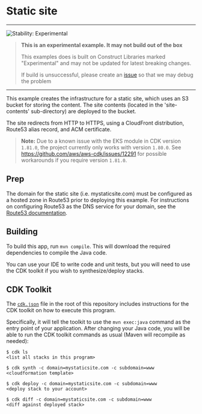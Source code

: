 
# Static site
<!--BEGIN STABILITY BANNER-->
---

![Stability: Experimental](https://img.shields.io/badge/stability-Experimental-important.svg?style=for-the-badge)

> **This is an experimental example. It may not build out of the box**
>
> This examples does is built on Construct Libraries marked "Experimental" and may not be updated for latest breaking changes.
>
> If build is unsuccessful, please create an [issue](https://github.com/aws-samples/aws-cdk-examples/issues/new) so that we may debug the problem

---
<!--END STABILITY BANNER-->

This example creates the infrastructure for a static site, which uses an S3 bucket for storing the content.  The site contents (located in the 'site-contents' sub-directory) are deployed to the bucket.

The site redirects from HTTP to HTTPS, using a CloudFront distribution, Route53 alias record, and ACM certificate.

> **Note:** Due to a known issue with the EKS module in CDK version `1.81.0`, the project currently only works with version `1.80.0`. See https://github.com/aws/aws-cdk/issues/12291 for possible workarounds if you require version `1.81.0`.

## Prep

The domain for the static site (i.e. mystaticsite.com) must be configured as a hosted zone in Route53 prior to deploying this example.  For instructions on configuring Route53 as the DNS service for your domain, see the [Route53 documentation](https://docs.aws.amazon.com/Route53/latest/DeveloperGuide/dns-configuring.html).


## Building

To build this app, run `mvn compile`. This will download the required
dependencies to compile the Java code.

You can use your IDE to write code and unit tests, but you will need to use the
CDK toolkit if you wish to synthesize/deploy stacks.

## CDK Toolkit

The [`cdk.json`](./cdk.json) file in the root of this repository includes
instructions for the CDK toolkit on how to execute this program.

Specifically, it will tell the toolkit to use the `mvn exec:java` command as the
entry point of your application. After changing your Java code, you will be able
to run the CDK toolkit commands as usual (Maven will recompile as needed):

    $ cdk ls
    <list all stacks in this program>

    $ cdk synth -c domain=mystaticsite.com -c subdomain=www
    <cloudformation template>

    $ cdk deploy -c domain=mystaticsite.com -c subdomain=www
    <deploy stack to your account>

    $ cdk diff -c domain=mystaticsite.com -c subdomain=www
    <diff against deployed stack>


